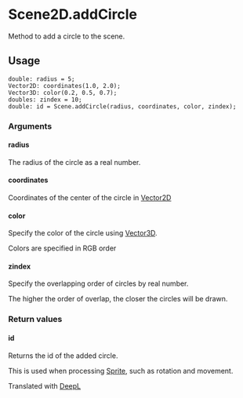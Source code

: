 # Scene2D.addCircle

Method to add a circle to the scene.

## Usage

```
double: radius = 5;
Vector2D: coordinates(1.0, 2.0);
Vector3D: color(0.2, 0.5, 0.7);
doubles: zindex = 10;
double: id = Scene.addCircle(radius, coordinates, color, zindex);
```

### Arguments

#### radius

The radius of the circle as a real number.

#### coordinates

Coordinates of the center of the circle in [Vector2D](/lib/math/vec2)

#### color

Specify the color of the circle using [Vector3D](/lib/math/vec3).

Colors are specified in RGB order

#### zindex

Specify the overlapping order of circles by real number.

The higher the order of overlap, the closer the circles will be drawn.

### Return values

#### id

Returns the id of the added circle.

This is used when processing [Sprite](/lib/2d/sprite/index), such as rotation and movement.

Translated with [DeepL](https://www.deepl.com/translator)
